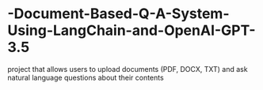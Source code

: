 # -Document-Based-Q-A-System-Using-LangChain-and-OpenAI-GPT-3.5
project that allows users to upload documents (PDF, DOCX, TXT) and ask natural language questions about their contents
